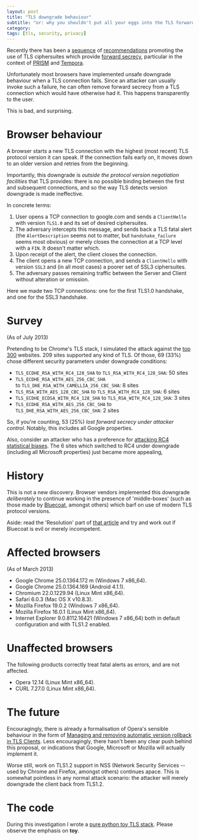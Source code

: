 ```yaml
---
layout: post
title: "TLS downgrade behaviour"
subtitle: "or: why you shouldn't put all your eggs into the TLS forward secrecy basket"
category: 
tags: [tls, security, privacy]
---
```

Recently there has been a [sequence][1] of [recommendations][2] promoting the use of TLS ciphersuites which provide [forward secrecy][], particular in the context of [PRISM][] and [Tempora][].

[1]: https://community.qualys.com/blogs/securitylabs/2013/06/25/ssl-labs-deploying-forward-secrecy
[2]: http://www.theregister.co.uk/2013/06/26/ssl_forward_secrecy/
[forward secrecy]: http://en.wikipedia.org/wiki/Forward_secrecy
[PRISM]: http://en.wikipedia.org/wiki/PRISM_(surveillance_program)
[Tempora]: http://en.wikipedia.org/wiki/Tempora

Unfortunately most browsers have implemented unsafe downgrade behaviour when a TLS connection fails.  Since an attacker can usually invoke such a failure, he can often remove forward secrecy from a TLS connection which would have otherwise had it.  This happens transparently to the user.

This is bad, and surprising.

# Browser behaviour
A browser starts a new TLS connection with the highest (most recent) TLS protocol version it can speak.  If the connection fails early on, it moves down to an older version and retries from the beginning.

Importantly, this downgrade is *outside the protocol version negotiation facilities* that TLS provides: there is no possible binding between the first and subsequent connections, and so the way TLS detects version downgrade is made ineffective.

In concrete terms:

1. User opens a TCP connection to google.com and sends a `ClientHello` with version `TLS1.0` and its set of desired ciphersuites.
2. The adversary intercepts this message, and sends back a TLS fatal alert (the `AlertDescription` seems not to matter, but `handshake_failure` seems most obvious) or merely closes the connection at a TCP level with a `FIN`.  It doesn't matter which.
3. Upon receipt of the alert, the client closes the connection.
4. The client opens a new TCP connection, and sends a `ClientHello` with version `SSL3` and (in all most cases) a poorer set of SSL3 ciphersuites.
5. The adversary passes remaining traffic between the Server and Client without alteration or omission.

Here we made two TCP connections: one for the first TLS1.0 handshake, and one for the SSL3 handshake.

# Survey

(As of July 2013)

Pretending to be Chrome's TLS stack, I simulated the attack against the [top 300][] websites. 209 sites supported any kind of TLS.  Of those, 69 (33%) chose different security parameters under downgrade conditions:

* `TLS_ECDHE_RSA_WITH_RC4_128_SHA` to `TLS_RSA_WITH_RC4_128_SHA`: 50 sites
* `TLS_ECDHE_RSA_WITH_AES_256_CBC_SHA` <br> to `TLS_DHE_RSA_WITH_CAMELLIA_256_CBC_SHA`: 8 sites
* `TLS_RSA_WITH_AES_128_CBC_SHA` to `TLS_RSA_WITH_RC4_128_SHA`: 6 sites
* `TLS_ECDHE_ECDSA_WITH_RC4_128_SHA` to `TLS_RSA_WITH_RC4_128_SHA`: 3 sites
* `TLS_ECDHE_RSA_WITH_AES_256_CBC_SHA` to `TLS_DHE_RSA_WITH_AES_256_CBC_SHA`: 2 sites

So, if you're counting, 53 (25%) *lost forward secrecy under attacker control*.  Notably, this includes all Google properties.

Also, consider an attacker who has a preference for [attacking RC4 statistical biases][rc4].  The 6 sites which switched to RC4 under downgrade (including all Microsoft properties) just became more appealing,

[top 300]: http://www.alexa.com/topsites
[rc4]: http://www.isg.rhul.ac.uk/tls/

# History
This is not a new discovery.  Browser vendors implemented this downgrade *deliberately* to continue working in the presence of 'middle-boxes' (such as those made by [Bluecoat][], amongst others) which barf on use of modern TLS protocol versions.

Aside: read the 'Resolution' part of [that article][Bluecoat] and try and work out if Bluecoat is evil or merely incompetent.

[Bluecoat]: https://kb.bluecoat.com/index?page=content&id=KB5493  (incompetence in action)

# Affected browsers
(As of March 2013)

* Google Chrome 25.0.1364.172 m (Windows 7 x86_64).
* Google Chrome 25.0.1364.169 (Android 4.1.1).
* Chromium 22.0.1229.94 (Linux Mint x86_64).
* Safari 6.0.3 (Mac OS X v10.8.3).
* Mozilla Firefox 19.0.2 (Windows 7 x86_64).
* Mozilla Firefox 16.0.1 (Linux Mint x86_64).
* Internet Explorer 9.0.8112.16421 (Windows 7 x86_64) both in default configuration and with TLS1.2 enabled.

# Unaffected browsers
The following products correctly treat fatal alerts as errors, and are not affected.

* Opera 12.14 (Linux Mint x86_64).
* CURL 7.27.0 (Linux Mint x86_64).

# The future
Encouragingly, there is already a formalisation of Opera's sensible behaviour in the form of [Managing and removing automatic version rollback in TLS Clients][rollback].  Less encouragingly, there hasn't been any clear push behind this proposal, or indications that Google, Microsoft or Mozilla will actually implement it.

Worse still, work on TLS1.2 support in NSS (Network Security Services -- used by Chrome and Firefox, amongst others) continues apace.  This is somewhat pointless in any normal attack scenario: the attacker will merely downgrade the client back from TLS1.2.

[rollback]: http://tools.ietf.org/html/draft-pettersen-tls-version-rollback-removal-01

# The code
During this investigation I wrote a [pure python toy TLS stack][tls-hacking].  Please observe the emphasis on **toy**.

[tls-hacking]: https://github.com/ctz/tls-hacking
